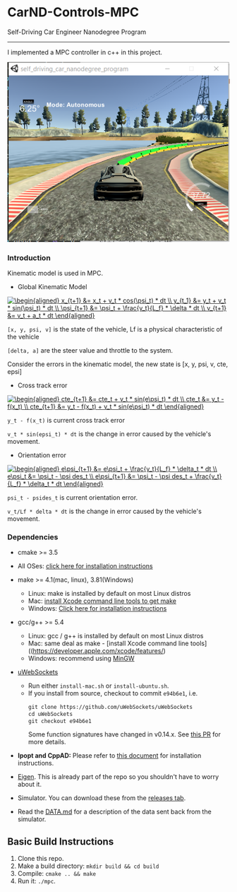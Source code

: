 # CarND-Controls-MPC
Self-Driving Car Engineer Nanodegree Program

---


I implemented a MPC  controller in c++ in this project.

![](img/example.png)

### Introduction

Kinematic model is used in MPC. 

- Global Kinematic Model

<a href="https://www.codecogs.com/eqnedit.php?latex=\begin{aligned}&space;x_{t&plus;1}&space;&=&space;x_t&space;&plus;&space;v_t&space;*&space;cos(\psi_t)&space;*&space;dt&space;\\&space;y_{t_1}&space;&=&space;y_t&space;&plus;&space;v_t&space;*&space;sin(\psi_t)&space;*&space;dt&space;\\&space;\psi_{t&plus;1}&space;&=&space;\psi_t&space;&plus;&space;\frac{v_t}{L_f}&space;*&space;\delta&space;*&space;dt&space;\\&space;v_{t&plus;1}&space;&=&space;v_t&space;&plus;&space;a_t&space;*&space;dt&space;\end{aligned}" target="_blank"><img src="https://latex.codecogs.com/gif.latex?\begin{aligned}&space;x_{t&plus;1}&space;&=&space;x_t&space;&plus;&space;v_t&space;*&space;cos(\psi_t)&space;*&space;dt&space;\\&space;y_{t_1}&space;&=&space;y_t&space;&plus;&space;v_t&space;*&space;sin(\psi_t)&space;*&space;dt&space;\\&space;\psi_{t&plus;1}&space;&=&space;\psi_t&space;&plus;&space;\frac{v_t}{L_f}&space;*&space;\delta&space;*&space;dt&space;\\&space;v_{t&plus;1}&space;&=&space;v_t&space;&plus;&space;a_t&space;*&space;dt&space;\end{aligned}" title="\begin{aligned} x_{t+1} &= x_t + v_t * cos(\psi_t) * dt \\ y_{t_1} &= y_t + v_t * sin(\psi_t) * dt \\ \psi_{t+1} &= \psi_t + \frac{v_t}{L_f} * \delta * dt \\ v_{t+1} &= v_t + a_t * dt \end{aligned}" /></a>

`[x, y, psi, v]` is the state of the vehicle, Lf is a physical characteristic of the vehicle

`[delta, a]` are the steer value and throttle to the system.


Consider the errors in the kinematic model, the new state is [x, y, psi, v, cte, epsi]

- Cross track error

<a href="https://www.codecogs.com/eqnedit.php?latex=\begin{aligned}&space;cte_{t&plus;1}&space;&=&space;cte_t&space;&plus;&space;v_t&space;*&space;sin(e\psi_t)&space;*&space;dt&space;\\&space;cte_t&space;&=&space;y_t&space;-&space;f(x_t)&space;\\&space;cte_{t&plus;1}&space;&=&space;y_t&space;-&space;f(x_t)&space;&plus;&space;v_t&space;*&space;sin(e\psi_t)&space;*&space;dt&space;\end{aligned}" target="_blank"><img src="https://latex.codecogs.com/gif.latex?\begin{aligned}&space;cte_{t&plus;1}&space;&=&space;cte_t&space;&plus;&space;v_t&space;*&space;sin(e\psi_t)&space;*&space;dt&space;\\&space;cte_t&space;&=&space;y_t&space;-&space;f(x_t)&space;\\&space;cte_{t&plus;1}&space;&=&space;y_t&space;-&space;f(x_t)&space;&plus;&space;v_t&space;*&space;sin(e\psi_t)&space;*&space;dt&space;\end{aligned}" title="\begin{aligned} cte_{t+1} &= cte_t + v_t * sin(e\psi_t) * dt \\ cte_t &= y_t - f(x_t) \\ cte_{t+1} &= y_t - f(x_t) + v_t * sin(e\psi_t) * dt \end{aligned}" /></a>

`y_t - f(x_t)` is current cross track error

`v_t * sin(epsi_t) * dt` is the change in error caused by the vehicle's movement.


- Orientation error

<a href="https://www.codecogs.com/eqnedit.php?latex=\begin{aligned}&space;e\psi_{t&plus;1}&space;&=&space;e\psi_t&space;&plus;&space;\frac{v_t}{L_f}&space;*&space;\delta_t&space;*&space;dt&space;\\&space;e\psi_t&space;&=&space;\psi_t&space;-&space;\psi&space;des_t&space;\\&space;e\psi_{t&plus;1}&space;&=&space;\psi_t&space;-&space;\psi&space;des_t&space;&plus;&space;\frac{v_t}{L_f}&space;*&space;\delta_t&space;*&space;dt&space;\end{aligned}" target="_blank"><img src="https://latex.codecogs.com/gif.latex?\begin{aligned}&space;e\psi_{t&plus;1}&space;&=&space;e\psi_t&space;&plus;&space;\frac{v_t}{L_f}&space;*&space;\delta_t&space;*&space;dt&space;\\&space;e\psi_t&space;&=&space;\psi_t&space;-&space;\psi&space;des_t&space;\\&space;e\psi_{t&plus;1}&space;&=&space;\psi_t&space;-&space;\psi&space;des_t&space;&plus;&space;\frac{v_t}{L_f}&space;*&space;\delta_t&space;*&space;dt&space;\end{aligned}" title="\begin{aligned} e\psi_{t+1} &= e\psi_t + \frac{v_t}{L_f} * \delta_t * dt \\ e\psi_t &= \psi_t - \psi des_t \\ e\psi_{t+1} &= \psi_t - \psi des_t + \frac{v_t}{L_f} * \delta_t * dt \end{aligned}" /></a>

`psi_t - psides_t` is current orientation error.

`v_t/Lf * delta * dt` is  the change in error caused by the vehicle's movement.



### Dependencies

* cmake >= 3.5
 * All OSes: [click here for installation instructions](https://cmake.org/install/)
* make >= 4.1(mac, linux), 3.81(Windows)
  * Linux: make is installed by default on most Linux distros
  * Mac: [install Xcode command line tools to get make](https://developer.apple.com/xcode/features/)
  * Windows: [Click here for installation instructions](http://gnuwin32.sourceforge.net/packages/make.htm)
* gcc/g++ >= 5.4
  * Linux: gcc / g++ is installed by default on most Linux distros
  * Mac: same deal as make - [install Xcode command line tools]((https://developer.apple.com/xcode/features/)
  * Windows: recommend using [MinGW](http://www.mingw.org/)
* [uWebSockets](https://github.com/uWebSockets/uWebSockets)
  * Run either `install-mac.sh` or `install-ubuntu.sh`.
  * If you install from source, checkout to commit `e94b6e1`, i.e.
    ```
    git clone https://github.com/uWebSockets/uWebSockets
    cd uWebSockets
    git checkout e94b6e1
    ```
    Some function signatures have changed in v0.14.x. See [this PR](https://github.com/udacity/CarND-MPC-Project/pull/3) for more details.

* **Ipopt and CppAD:** Please refer to [this document](https://github.com/udacity/CarND-MPC-Project/blob/master/install_Ipopt_CppAD.md) for installation instructions.
* [Eigen](http://eigen.tuxfamily.org/index.php?title=Main_Page). This is already part of the repo so you shouldn't have to worry about it.
* Simulator. You can download these from the [releases tab](https://github.com/udacity/self-driving-car-sim/releases).
* Read the [DATA.md](./DATA.md) for a description of the data sent back from the simulator.


## Basic Build Instructions

1. Clone this repo.
2. Make a build directory: `mkdir build && cd build`
3. Compile: `cmake .. && make`
4. Run it: `./mpc`.

